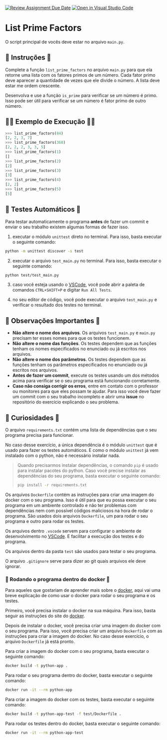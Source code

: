 [![Review Assignment Due Date](https://classroom.github.com/assets/deadline-readme-button-24ddc0f5d75046c5622901739e7c5dd533143b0c8e959d652212380cedb1ea36.svg)](https://classroom.github.com/a/7Hi5592H)
[![Open in Visual Studio Code](https://classroom.github.com/assets/open-in-vscode-718a45dd9cf7e7f842a935f5ebbe5719a5e09af4491e668f4dbf3b35d5cca122.svg)](https://classroom.github.com/online_ide?assignment_repo_id=11191992&assignment_repo_type=AssignmentRepo)
# List Prime Factors

O script principal de vocês deve estar no arquivo `main.py`.

## 📝 Instruções 📝

Complete a função `list_prime_factors` no arquivo `main.py` para que ela retorne uma lista com os fatores primos de um número.
Cada fator primo deve aparecer a quantidade de vezes que ele divide o número.
A lista deve estar me ordem crescente.

Desenvolva e use a função `is_prime` para verificar se um número é primo.
Isso pode ser útil para verificar se um número é fator primo de outro número.

## 🧑‍💻 Exemplo de Execução 🧑‍💻

```python
>>> list_prime_factors(84)
[2, 2, 3, 7]
>>> list_prime_factors(360)
[2, 2, 2, 3, 3, 5]
>>> list_prime_factors(1)
[]
>>> list_prime_factors(2)
[2]
>>> list_prime_factors(3)
[3]
>>> list_prime_factors(4)
[2, 2]
>>> list_prime_factors(5)
[5]
```

## 🧪 Testes Automáticos 🧪

Para testar automaticamente o programa **antes** de fazer um commit e enviar o seu trabalho existem algumas formas de fazer isso.

1. executar o módulo `unittest` direto no terminal.
   Para isso, basta executar o seguinte comando:

```bash
python -m unittest discover -s test
```

2. executar o arquivo `test_main.py` no terminal.
   Para isso, basta executar o seguinte comando:

```bash
python test/test_main.py
```

3. caso você esteja usando o [VSCode](https://code.visualstudio.com/), você pode abrir a paleta de comandos `CTRL+SHIFT+P` e digitar `Run All Tests`.

4. no seu editor de código, você pode executar o arquivo `test_main.py` e verificar o resultado dos testes no terminal.

## 🤖 Observações Importantes 🤖

- **Não altere o nome dos arquivos**. Os arquivos `test_main.py` e `main.py` precisam ter esses nomes para que os testes funcionem.
- **Não altere o nome das funções**. Os testes dependem que as funções tenham os nomes especificados no enunciado ou já escritos nos arquivos.
- **Não altere o nome dos parâmetros**. Os testes dependem que as funções tenham os parâmetros especificados no enunciado ou já escritos nos arquivos.
- **Antes de fazer um commit**, execute os testes usando um dos métodos acima para verificar se o seu programa está funcionando corretamente.
- **Caso não consiga corrigir os erros**, entre em contato com o professor ou monitores para que eles possam te ajudar.
  Para isso você deve fazer um commit com o seu trabalho incompleto e abrir uma **issue** no repositório do exercício explicando o seu problema.

## 👀 Curiosidades 👀

O arquivo `requirements.txt` contém uma lista de dependências que o seu programa precisa para funcionar.

No caso desse exercício, a única dependência é o módulo `unittest` que é usado para fazer os testes automáticos.
E como o módulo `unittest` já vem instalado com o python, não é necessário instalar nada.

> Quando precisarmos instalar dependências, o comando `pip` é usado para instalar pacotes do python.
> Caso você precise instalar as dependências do seu programa, basta executar o seguinte comando:
>
> ```bash
> pip install -r requirements.txt
> ```

Os arquivos `Dockerfile` contém as instruções para criar uma imagem do docker com o seu programa.
Isso é útil para que eu possa executar o seu programa em um ambiente controlado e não ter problemas com dependências nem com possível códigos maliciosos na hora de rodar o programa.
São usados dois arquivos `Dockerfile`, um para rodar o seu programa e outro para rodar os testes.

Os arquivos dentro `.vscode` servem para configurar o ambiente de desenvolvimento no [VSCode](https://code.visualstudio.com/).
E facilitar a execução dos testes e do programa.

Os arquivos dentro da pasta `test` são usados para testar o seu programa.

O arquivo `.gitignore` serve para dizer ao git quais arquivos ele deve ignorar.

### :whale: Rodando o programa dentro do docker :whale:

Para aqueles que gostariam de aprender mais sobre o [docker](https://www.docker.com/), aqui vai uma breve explicação de como usar o docker para rodar o seu programa e os testes.

Primeiro, você precisa instalar o docker na sua máquina.
Para isso, basta seguir as instruções do site do [docker](https://docs.docker.com/get-docker/).

Depois de instalar o docker, você precisa criar uma imagem do docker com o seu programa.
Para isso, você precisa criar um arquivo `Dockerfile` com as instruções para criar a imagem do docker.
No caso desse exercício, o arquivo `Dockerfile` já está pronto.

Para criar a imagem do docker com o seu programa, basta executar o seguinte comando:

```bash
docker build -t python-app .
```

Para rodar o seu programa dentro do docker, basta executar o seguinte comando:

```bash
docker run -it --rm python-app
```

Para criar a imagem do docker com os testes, basta executar o seguinte comando:

```bash
docker build -t python-app-test -f test/Dockerfile .
```

Para rodar os testes dentro do docker, basta executar o seguinte comando:

```bash
docker run -it --rm python-app-test
```
